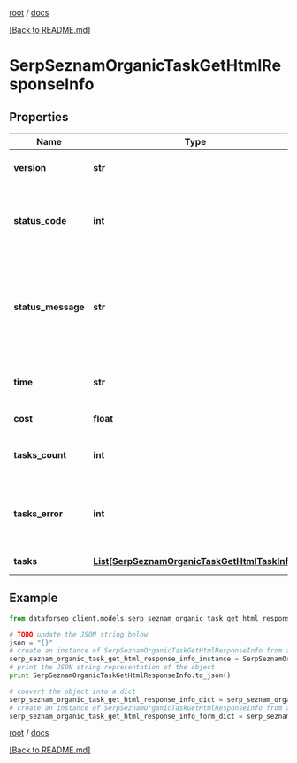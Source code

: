 [root](./../ "root") / [docs](./ "docs")

[[Back to README.md]](./../README.md "[Back to README.md]")

# SerpSeznamOrganicTaskGetHtmlResponseInfo

## Properties

Name | Type | Description | Notes
------------ | ------------- | ------------- | -------------
**version** | **str** | the current version of the API | [optional]
**status_code** | **int** | general status code you can find the full list of the response codes here | [optional]
**status_message** | **str** | general informational message you can find the full list of general informational messages here | [optional]
**time** | **str** | total execution time, seconds | [optional]
**cost** | **float** | total tasks cost, USD | [optional]
**tasks_count** | **int** | the number of tasks in the tasks array | [optional]
**tasks_error** | **int** | the number of tasks in the tasks array returned with an error | [optional]
**tasks** | [**List[SerpSeznamOrganicTaskGetHtmlTaskInfo]**](SerpSeznamOrganicTaskGetHtmlTaskInfo.md) | array of tasks | [optional]

## Example

```python
from dataforseo_client.models.serp_seznam_organic_task_get_html_response_info import SerpSeznamOrganicTaskGetHtmlResponseInfo

# TODO update the JSON string below
json = "{}"
# create an instance of SerpSeznamOrganicTaskGetHtmlResponseInfo from a JSON string
serp_seznam_organic_task_get_html_response_info_instance = SerpSeznamOrganicTaskGetHtmlResponseInfo.from_json(json)
# print the JSON string representation of the object
print SerpSeznamOrganicTaskGetHtmlResponseInfo.to_json()

# convert the object into a dict
serp_seznam_organic_task_get_html_response_info_dict = serp_seznam_organic_task_get_html_response_info_instance.to_dict()
# create an instance of SerpSeznamOrganicTaskGetHtmlResponseInfo from a dict
serp_seznam_organic_task_get_html_response_info_form_dict = serp_seznam_organic_task_get_html_response_info.from_dict(serp_seznam_organic_task_get_html_response_info_dict)
```

  

[root](./../ "root") / [docs](./ "docs")

[[Back to README.md]](./../README.md "[Back to README.md]")